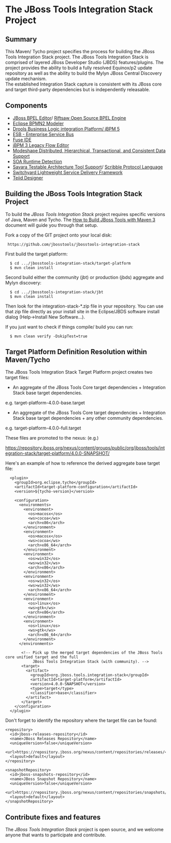 # The JBoss Tools Integration Stack Project

## Summary

This Maven/ Tycho project specifies the process for building the JBoss Tools Integration Stack project.  The JBoss Tools 
Integration Stack is comprised of layered JBoss Developer Studio (JBDS) features/plugins.  The project provides the ability to 
build a fully resolved Equinox/p2 update repository as well as the ability to build the Mylyn JBoss Central Discovery update mechanism.  
The established Integration Stack capture is consistent with its JBoss core and target third-party dependencies but is independently 
releasable.

## Components

* [JBoss BPEL Editor](https://access.redhat.com/knowledge/docs/en-US/JBoss_Developer_Studio/4.0/html-single/JBoss_BPEL_User_Guide/index.html)/ [Riftsaw Open Source BPEL Engine](http://www.jboss.org/riftsaw) 
* [Eclipse BPMN2 Modeler](http://eclipse.org/projects/project.php?id=soa.bpmn2-modeler)
* [Drools Business Logic integration Platform/ jBPM 5](http://www.jboss.org/drools/)
* [ESB - Enterprise Service Bus](http://www.jboss.org/jbossesb/)
* [Fuse IDE](http://fusesource.com/products/fuse-ide/)
* [jBPM 3 Legacy Flow Editor](http://www.jboss.org/jbpm/)
* [Modeshape Distributed, Hierarchical, Transactional, and Consistent Data Support](http://www.jboss.org/modeshape)
* [SOA Runtime Detection](https://github.com/jbosstools/jbosstools-runtime-soa)
* [Savara Testable Architecture Tool Support](http://www.jboss.org/savara)/ [Scribble Protocol Language](http://www.jboss.org/scribble)
* [Switchyard Lightweight Service Delivery Framework](http://www.jboss.org/switchyard.html)
* [Teiid Designer](http://www.jboss.org/teiiddesigner)

## Building the JBoss Tools Integration Stack Project

To build the _JBoss Tools Integration Stack_ project requires specific versions of Java, Maven and Tycho. 
The [How to Build JBoss Tools with Maven 3](https://community.jboss.org/wiki/HowToBuildJBossToolsWithMaven3)
document will guide you through that setup.

Fork a copy of the GIT project onto your local disk:

     https://github.com/jbosstools/jbosstools-integration-stack

First build the target platform:

      $ cd .../jbosstools-integration-stack/target-platform
      $ mvn clean install

Second build either the community (jbt) or production (jbds) aggregate and Mylyn discovery:

      $ cd .../jbosstools-integration-stack/jbt
      $ mvn clean install

Then look for the integration-stack-*.zip file in your repository.  You can use that zip file directly as your install 
site in the Eclipse/JBDS software install dialog (Help->Install New Software...).

If you just want to check if things compile/ build you can run:

      $ mvn clean verify -DskipTest=true

## Target Platform Definition Resolution within Maven/Tycho

The JBoss Tools Integration Stack Target Platform project creates two target files:

* An aggregate of the JBoss Tools Core target dependencies + Integration Stack base target dependencies.

e.g. target-platform-4.0.0-base.target

* An aggregate of the JBoss Tools Core target dependencies + Integration Stack base target dependencies + any other community dependencies.

e.g. target-platform-4.0.0-full.target

These files are promoted to the nexus: (e.g.)

https://repository.jboss.org/nexus/content/groups/public/org/jboss/tools/integration-stack/target-platform/4.0.0-SNAPSHOT/

Here's an example of how to reference the derived aggregate base target file:

      <plugin>
        <groupId>org.eclipse.tycho</groupId>
        <artifactId>target-platform-configuration</artifactId>
        <version>${tycho-version}</version>

        <configuration>
          <environments>
            <environment>
              <os>macosx</os>
              <ws>cocoa</ws>
              <arch>x86</arch>
            </environment>
            <environment>
              <os>macosx</os>
              <ws>cocoa</ws>
              <arch>x86_64</arch>
            </environment>
            <environment>
              <os>win32</os>
              <ws>win32</ws>
              <arch>x86</arch>
            </environment>
            <environment>
              <os>win32</os>
              <ws>win32</ws>
              <arch>x86_64</arch>
            </environment>
            <environment>
              <os>linux</os>
              <ws>gtk</ws>
              <arch>x86</arch>
            </environment>
            <environment>
              <os>linux</os>
              <ws>gtk</ws>
              <arch>x86_64</arch>
            </environment>
          </environments>

           <!-- Pick up the merged target dependencies of the JBoss Tools core unified target and the full
                JBoss Tools Integration Stack (with community). -->
           <target>
             <artifact>
               <groupId>org.jboss.tools.integration-stack</groupId>
               <artifactId>target-platform</artifactId>
               <version>4.0.0-SNAPSHOT</version>
               <type>target</type>
               <classifier>base</classifier>
             </artifact>
           </target>
        </configuration>
      </plugin>

Don't forget to identify the repository where the target file can be found:

  <distributionManagement>

    <repository>
      <id>jboss-releases-repository</id>
      <name>JBoss Releases Repository</name>
      <uniqueVersion>false</uniqueVersion>
      <url>https://repository.jboss.org/nexus/content/repositories/releases/</url>
      <layout>default</layout>
    </repository>

    <snapshotRepository>
      <id>jboss-snapshots-repository</id>
      <name>JBoss Snapshot Repository</name>
      <uniqueVersion>false</uniqueVersion>
      <url>https://repository.jboss.org/nexus/content/repositories/snapshots/</url>
      <layout>default</layout>
    </snapshotRepository>

  </distributionManagement>

## Contribute fixes and features

The _JBoss Tools Integration Stack_ project is open source, and we welcome anyone that wants to participate and contribute.

